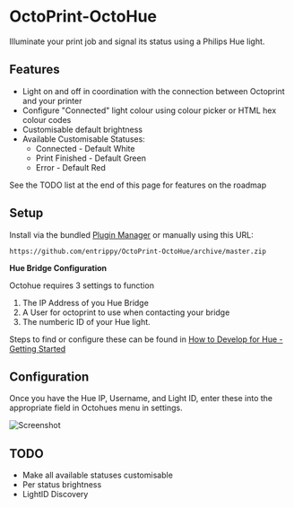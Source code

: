 # OctoPrint-OctoHue

Illuminate your print job and signal its status using a Philips Hue light.

## Features
* Light on and off in coordination with the connection between Octoprint and your printer
* Configure "Connected" light colour using colour picker or HTML hex colour codes
* Customisable default brightness
* Available Customisable Statuses:
  * Connected -  Default White
  * Print Finished - Default Green
  * Error - Default Red

See the TODO list at the end of this page for features on the roadmap

## Setup

Install via the bundled [Plugin Manager](https://github.com/foosel/OctoPrint/wiki/Plugin:-Plugin-Manager)
or manually using this URL:

    https://github.com/entrippy/OctoPrint-OctoHue/archive/master.zip

**Hue Bridge Configuration** 

Octohue requires 3 settings to function
1. The IP Address of you Hue Bridge
2. A User for octoprint to use when contacting your bridge
3. The numberic ID of your Hue light.

Steps to find or configure these can be found in [How to Develop for Hue - Getting Started](https://developers.meethue.com/develop/get-started-2/)

## Configuration

Once you have the Hue IP, Username, and Light ID, enter these into the appropriate field in Octohues menu in settings.

![Screenshot](https://github.com/entrippy/OctoPrint-OctoHue/blob/master/Settings-Screenshot.png)

## TODO
* Make all available statuses customisable
* Per status brightness
* LightID Discovery


